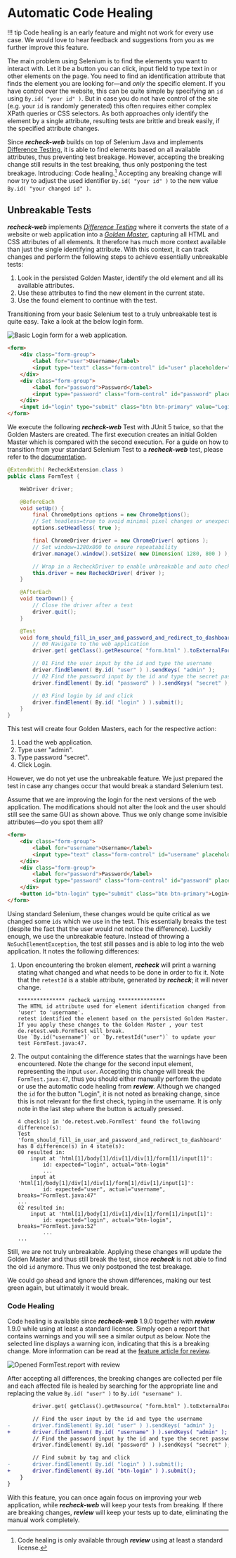 # Automatic Code Healing

!!! tip
    Code healing is an early feature and might not work for every use case. We would love to hear feedback and suggestions from you as we further improve this feature.

The main problem using Selenium is to find the elements you want to interact with. Let it be a button you can click, input field to type text in or other elements on the page. You need to find an identification attribute that finds the element you are looking for&mdash;and *only* the specific element. If you have control over the website, this can be quite simple by specifying an `id` using `By.id( "your id" )`. But in case you do not have control of the site (e.g. your `id` is randomly generated) this often requires either complex XPath queries or CSS selectors. As both approaches only identify the element by a single attribute, resulting tests are brittle and break easily, if the specified attribute changes.

Since ***recheck-web*** builds on top of Selenium Java and implements [Difference Testing](../../recheck/introduction/index.md), it is able to find elements based on all available attributes, thus preventing test breakage. However, accepting the breaking change still results in the test breaking, thus only postponing the test breakage. Introducing: Code healing.[^1] Accepting any breaking change will now try to adjust the used identifier `By.id( "your id" )` to the new value `By.id( "your changed id" )`.

## Unbreakable Tests

***recheck-web*** implements [*Difference Testing*](https://docs.retest.de/recheck/introduction/) where it converts the state of a website or web application into a [*Golden Master*](https://docs.retest.de/recheck/files/state/), capturing all HTML and CSS attributes of all elements. It therefore has much more context available than just the single identifying attribute. With this context, it can track changes and perform the following steps to achieve essentially unbreakable tests:

1. Look in the persisted Golden Master, identify the old element and all its available attributes. 
2. Use these attributes to find the new element in the current state.
3. Use the found element to continue with the test.

Transitioning from your basic Selenium test to a truly unbreakable test is quite easy. Take a look at the below login form.

![Basic Login form for a web application.](form.png)

```html
<form>
    <div class="form-group">
        <label for="user">Username</label>
        <input type="text" class="form-control" id="user" placeholder="Username">
    </div>
    <div class="form-group">
        <label for="password">Password</label>
        <input type="password" class="form-control" id="password" placeholder="Password">
    </div>
    <input id="login" type="submit" class="btn btn-primary" value="Login">
</form>
```

We execute the following ***recheck-web*** Test with JUnit 5 twice, so that the Golden Masters are created. The first execution creates an initial Golden Master which is compared with the second execution. For a guide on how to transition from your standard Selenium Test to a ***recheck-web*** test, please refer to the [documentation](https://docs.retest.de/recheck-web/introduction/usage/).

```java
@ExtendWith( RecheckExtension.class )
public class FormTest {

	WebDriver driver;

	@BeforeEach
	void setUp() {
		final ChromeOptions options = new ChromeOptions();
		// Set headless=true to avoid minimal pixel changes or unexpected input 
		options.setHeadless( true );

		final ChromeDriver driver = new ChromeDriver( options );
		// Set window=1280x800 to ensure repeatability
		driver.manage().window().setSize( new Dimension( 1280, 800 ) );

		// Wrap in a RecheckDriver to enable unbreakable and auto checking
		this.driver = new RecheckDriver( driver );
	}

	@AfterEach
	void tearDown() {
		// Close the driver after a test
		driver.quit();
	}

	@Test
	void form_should_fill_in_user_and_password_and_redirect_to_dashboard() throws Exception {
		// 00 Navigate to the web application
		driver.get( getClass().getResource( "form.html" ).toExternalForm() );

		// 01 Find the user input by the id and type the username
		driver.findElement( By.id( "user" ) ).sendKeys( "admin" );
		// 02 Find the password input by the id and type the secret password
		driver.findElement( By.id( "password" ) ).sendKeys( "secret" );

		// 03 Find login by id and click
		driver.findElement( By.id( "login" ) ).submit();
	}
}
```

This test will create four Golden Masters, each for the respective action:

1. Load the web application.
2. Type user "admin".
3. Type password "secret".
4. Click Login.

However, we do not yet use the unbreakable feature. We just prepared the test in case any changes occur that would break a standard Selenium test.

Assume that we are improving the login for the next versions of the web application. The modifications should not alter the look and the user should still see the same GUI as shown above. Thus we only change some invisible attributes&mdash;do you spot them all?

```html
<form>
    <div class="form-group">
        <label for="username">Username</label>
        <input type="text" class="form-control" id="username" placeholder="Username">
    </div>
    <div class="form-group">
        <label for="password">Password</label>
        <input type="password" class="form-control" id="password" placeholder="Password">
    </div>
    <button id="btn-login" type="submit" class="btn btn-primary">Login</button>
</form>
```

Using standard Selenium, these changes would be quite critical as we changed some `ids` which we use in the test. This essentially breaks the test (despite the fact that the user would not notice the difference). Luckily enough, we use the unbreakable feature. Instead of throwing a `NoSuchElementException`, the test still passes and is able to log into the web application. It notes the following differences:

1. Upon encountering the broken element, ***recheck*** will print a warning stating what changed and what needs to be done in order to fix it. Note that the `retestId` is a stable attribute, generated by ***recheck***; it will never change.

    ```plaintext
    *************** recheck warning ***************
    The HTML id attribute used for element identification changed from 'user' to 'username'.
    retest identified the element based on the persisted Golden Master.
    If you apply these changes to the Golden Master , your test de.retest.web.FormTest will break.
    Use `By.id("username")` or `By.retestId("user")` to update your test FormTest.java:47.
    ```
2. The output containing the difference states that the warnings have been encountered. Note the change for the second input element, representing the input `user`. Accepting this change will break the `FormTest.java:47`, thus you should either manually perform the update or use the automatic code healing from ***review***. Although we changed the `id` for the button "Login", it is not noted as breaking change, since this is not relevant for the first check, typing in the username. It is only note in the last step where the button is actually pressed.

    ```plaintext
    4 check(s) in 'de.retest.web.FormTest' found the following difference(s):
    Test 'form_should_fill_in_user_and_password_and_redirect_to_dashboard' has 8 difference(s) in 4 state(s):
    00 resulted in:
    	input at 'html[1]/body[1]/div[1]/div[1]/form[1]/input[1]':
    		id: expected="login", actual="btn-login"
    		...
    	input at 'html[1]/body[1]/div[1]/div[1]/form[1]/div[1]/input[1]':
    		id: expected="user", actual="username", breaks="FormTest.java:47"
    ...
    02 resulted in:
        input at 'html[1]/body[1]/div[1]/div[1]/form[1]/input[1]':
            id: expected="login", actual="btn-login", breaks="FormTest.java:52"
            ...
    ...
    ```
   
Still, we are not truly unbreakable. Applying these changes will update the Golden Master and thus still break the test, since ***recheck*** is not able to find the old `id` anymore. Thus we only postponed the test breakage. 

We could go ahead and ignore the shown differences, making our test green again, but ultimately it would break.

### Code Healing

Code healing is available since ***recheck-web*** 1.9.0 together with ***review*** 1.9.0 while using at least a standard license. Simply open a report that contains warnings and you will see a similar output as below. Note the selected line displays a warning icon, indicating that this is a breaking change. More information can be read at the [feature article for review](../../review/usage/healing.md).

![Opened `FormTest.report` with ***review***](../../review/usage/review-healing.png)

After accepting all differences, the breaking changes are collected per file and each affected file is healed by searching for the appropriate line and replacing the value `By.id( "user" )` to `By.id( "username" )`.

```diff
        driver.get( getClass().getResource( "form.html" ).toExternalForm() );

        // Find the user input by the id and type the username
-       driver.findElement( By.id( "user" ) ).sendKeys( "admin" );
+       driver.findElement( By.id( "username" ) ).sendKeys( "admin" );
        // Find the password input by the id and type the secret password
        driver.findElement( By.id( "password" ) ).sendKeys( "secret" );

        // Find submit by tag and click
-       driver.findElement( By.id( "login" ) ).submit();
+       driver.findElement( By.id( "btn-login" ) ).submit();
    }
}
```

With this feature, you can once again focus on improving your web application, while ***recheck-web*** will keep your tests from breaking. If there are breaking changes, ***review*** will keep your tests up to date, eliminating the manual work completely.

[^1]: Code healing is only available through ***review*** using at least a standard license.

